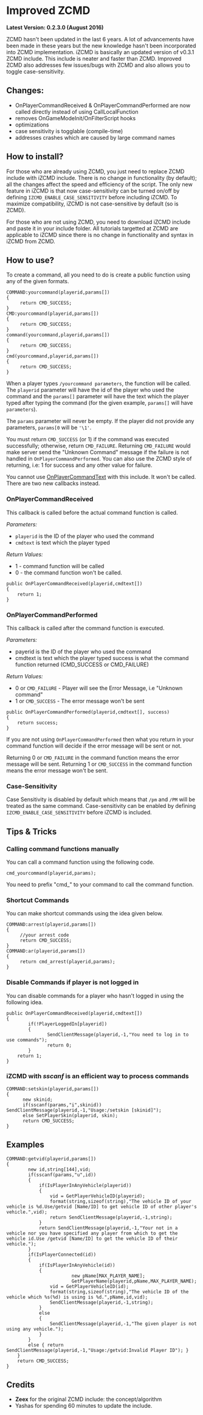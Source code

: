 # Improved ZCMD
**Latest Version: 0.2.3.0  (August 2016)**

ZCMD hasn't been updated in the last 6 years. A lot of advancements have been made in these years but the new knowledge hasn't been incorporated into ZCMD implementation. iZCMD is basically an updated version of v0.3.1 ZCMD include. This include is neater and faster than ZCMD. Improved ZCMD also addresses few issues/bugs with ZCMD and also allows you to toggle case-sensitivity.

## Changes:
- OnPlayerCommandReceived & OnPlayerCommandPerformed are now called directly instead of using CallLocalFunction
- removes OnGameModeInit/OnFilterScript hooks
- optimizations
- case sensitivity is togglable (compile-time)
- addresses crashes which are caused by large command names


## How to install?
For those who are already using ZCMD, you just need to replace ZCMD include with iZCMD include. There is no change in functionality (by default); all the changes affect the speed and efficiency of the script. The only new feature in iZCMD is that now case-sensitivity can be turned on/off by defining `IZCMD_ENABLE_CASE_SENSITIVITY` before including iZCMD. To maximize compatibility, iZCMD is not case-sensitive by default (so is ZCMD). 

For those who are not using ZCMD, you need to download iZCMD include and paste it in your include folder. All tutorials targetted at ZCMD are applicable to iZCMD since there is no change in functionality and syntax in iZCMD from ZCMD.

## How to use?

To create a command, all you need to do is create a public function using any of the given formats.

```
COMMAND:yourcommand(playerid,params[])
{
     return CMD_SUCCESS;
}
CMD:yourcommand(playerid,params[])
{
     return CMD_SUCCESS;
}
command(yourcommand,playerid,params[])
{
     return CMD_SUCCESS;
}
cmd(yourcommand,playerid,params[])
{
     return CMD_SUCCESS;
}
```

When a player types `/yourcommand parameters`, the function will be called. The `playerid` parameter will have the id of the player who used the command and the `params[]` parameter will have the text which the player typed after typing the command (for the given example, `params[]` will have `parameters`).

The `params` parameter will never be empty. If the player did not provide any parameters, `params[0` will be `'\1'`.

You must return `CMD_SUCCESS` (or 1) if the command was executed successfully; otherwise, return `CMD_FAILURE`. Returning `CMD_FAILURE` would make server send the "Unknown Command" message if the failure is not handled in `OnPlayerCommandPerformed`.
You can also use the ZCMD style of returning, i.e: 1 for success and any other value for failure.

You cannot use [OnPlayerCommandText](https://wiki.sa-mp.com/wiki/OnPlayerCommandText) with this include. It won't be called. There are two new callbacks instead.

### OnPlayerCommandReceived
This callback is called before the actual command function is called.

_Parameters:_
- `playerid` is the ID of the player who used the command
- `cmdtext` is text which the player typed


_Return Values:_
- 1 - command function will be called
- 0 - the command function won't be called.

```
public OnPlayerCommandReceived(playerid,cmdtext[])
{
	return 1;
}
```

### OnPlayerCommandPerformed
This callback is called after the command function is executed.

_Parameters:_
- payerid is the ID of the player who used the command
- cmdtext is text which the player typed
success is what the command function returned (CMD_SUCCESS or CMD_FAILURE)

_Return Values:_
- 0 or `CMD_FAILURE` - Player will see the Error Message, i.e "Unknown command"
- 1 or `CMD_SUCCESS` - The error message won't be sent

```
public OnPlayerCommandPerformed(playerid,cmdtext[], success)
{
	return success;
}
```

If you are not using `OnPlayerCommandPerformed` then what you return in your command function will decide if the error message will be sent or not.

Returning 0 or `CMD_FAILURE` in the command function means the error message will be sent.
Returning 1 or `CMD_SUCCESS` in the command function means the error message won't be sent.

### Case-Sensitivity
Case Sensitivity is disabled by default which means that `/pm` and `/PM` will be treated as the same command. Case-sensitivity can be enabled by defining `IZCMD_ENABLE_CASE_SENSITIVITY` before iZCMD is included.

## Tips & Tricks

### Calling command functions manually
You can call a command function using the following code.

```cmd_yourcommand(playerid,params);```

You need to prefix "cmd_" to your command to call the command function.

### Shortcut Commands
You can make shortcut commands using the idea given below.

```
COMMAND:arrest(playerid,params[])
{
     //your arrest code
     return CMD_SUCCESS; 
}
COMMAND:ar(playerid,params[])
{
     return cmd_arrest(playerid,params);
}
```

### Disable Commands if player is not logged in
You can disable commands for a player who hasn't logged in using the following idea.

```
public OnPlayerCommandReceived(playerid,cmdtext[])
{
        if(!PlayerLoggedIn[playerid]) 
        {
               SendClientMessage(playerid,-1,"You need to log in to use commands");
               return 0;
        }
	return 1;
}
```

### iZCMD with *sscanf* is an efficient way to process commands

```
COMMAND:setskin(playerid,params[])
{
      new skinid;
      if(sscanf(params,"i",skinid)) SendClientMessage(playerid,-1,"Usage:/setskin [skinid]");
      else SetPlayerSkin(playerid, skin);
      return CMD_SUCCESS;
}
```

## Examples
```
COMMAND:getvid(playerid,params[])
{
		new id,string[144],vid;
		if(sscanf(params,"u",id))
		{
			if(IsPlayerInAnyVehicle(playerid))
			{
			    vid = GetPlayerVehicleID(playerid);
			    format(string,sizeof(string),"The vehicle ID of your vehicle is %d.Use/getvid [Name/ID] to get vehicle ID of other player's vehicle.",vid);
				return SendClientMessage(playerid,-1,string);
		 	}
			return SendClientMessage(playerid,-1,"Your not in a vehicle nor you have specified any player from which to get the vehicle id.Use /getvid [Name/ID] to get the vehicle ID of their vehicle.");
	 	}
		if(IsPlayerConnected(id))
		{
		    if(IsPlayerInAnyVehicle(id))
		    {
                        new pName[MAX_PLAYER_NAME];
                        GetPlayerName(playerid,pName,MAX_PLAYER_NAME);
		        vid = GetPlayerVehicleID(id);
		        format(string,sizeof(string),"The vehicle ID of the vehicle which %s(%d) is using is %d.",pName,id,vid);
				SendClientMessage(playerid,-1,string);
			}
		    else
		    {
		        SendClientMessage(playerid,-1,"The given player is not using any vehicle.");
		    }
		}
		else { return SendClientMessage(playerid,-1,"Usage:/getvid:Invalid Player ID"); }
	}
	return CMD_SUCCESS;
}
```

## Credits
- **Zeex** for the original ZCMD include: the concept/algorithm
- Yashas for spending 60 minutes to update the include.
